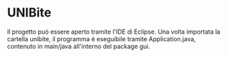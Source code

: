 # UNIBite
Il progetto può essere aperto tramite l'IDE di Eclipse. Una volta importata la cartella unibite, il programma è eseguibile tramite Application.java, contenuto in main/java all'interno del package gui.
